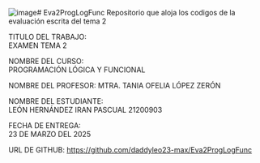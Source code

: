 ![image](https://github.com/user-attachments/assets/ad6484f9-50ff-412a-8c82-ebb61de50572)# Eva2ProgLogFunc
Repositorio que aloja los codigos de la evaluación escrita del tema 2

TITULO DEL TRABAJO:  
EXAMEN TEMA 2

NOMBRE DEL CURSO:  
PROGRAMACIÓN LÓGICA Y FUNCIONAL

NOMBRE DEL PROFESOR: 
MTRA. TANIA OFELIA LÓPEZ ZERÓN

NOMBRE DEL ESTUDIANTE:  
LEÓN HERNÁNDEZ IRAN PASCUAL 21200903
                                                                                             
FECHA DE ENTREGA:  
23 DE MARZO DEL 2025

URL DE GITHUB: https://github.com/daddyleo23-max/Eva2ProgLogFunc



